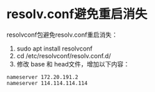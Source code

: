# resolv.conf避免重启消失
resolvconf包避免resolv.conf重启消失：
1. sudo apt install resolvconf 
2. cd /etc/resolvconf/resolv.conf.d/
3. 修改 base 和 head文件，增加以下内容：
```shell
nameserver 172.20.191.2
nameserver 114.114.114.114
```
